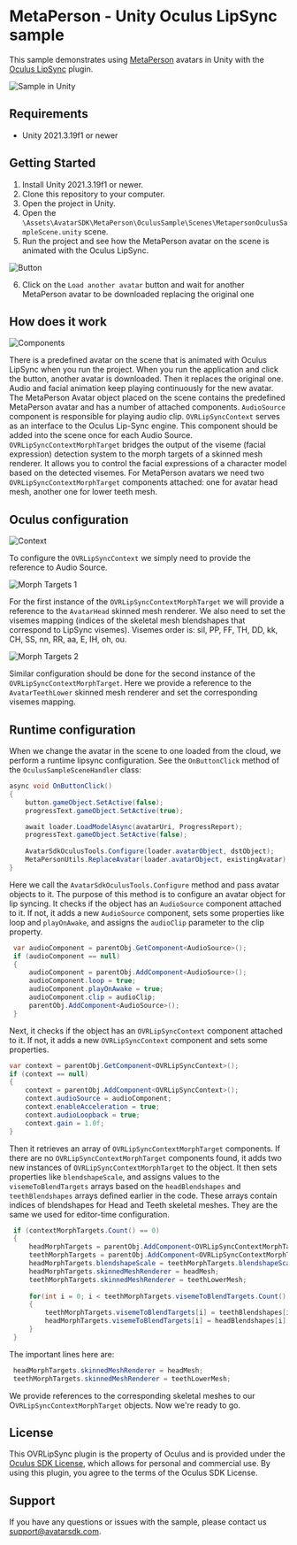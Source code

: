 # MetaPerson - Unity Oculus LipSync sample

This sample demonstrates using [MetaPerson](https://metaperson.avatarsdk.com/) avatars in Unity with the [Oculus LipSync](https://developers.meta.com/horizon/downloads/package/oculus-lipsync-unity/) plugin.

![Sample in Unity](./Images/talking_avatar.png)

## Requirements

- Unity 2021.3.19f1 or newer

## Getting Started

1. Install Unity 2021.3.19f1 or newer.
2. Clone this repository to your computer.
3. Open the project in Unity.
4. Open the `\Assets\AvatarSDK\MetaPerson\OculusSample\Scenes\MetapersonOculusSampleScene.unity` scene.
5. Run the project and see how the MetaPerson avatar on the scene is animated with the Oculus LipSync.

![Button](./Images/running_demo.png)

6. Click on the `Load another avatar` button and wait for another MetaPerson avatar to be downloaded replacing the original one

## How does it work

![Components](./Images/components.png)

There is a predefined avatar on the scene that is animated with Oculus LipSync when you run the project. When you run the application and click the button, another avatar is downloaded. Then it replaces the original one. Audio and facial animation keep playing continuously for the new avatar. The MetaPerson Avatar object placed on the scene contains the predefined MetaPerson avatar and has a number of attached components. `AudioSource` component is responsible for playing audio clip. `OVRLipSyncContext` serves as an interface to the Oculus Lip-Sync engine. This component should be added into the scene once for each Audio Source. `OVRLipSyncContextMorphTarget` bridges the output of the viseme (facial expression) detection system to the morph targets of a skinned mesh renderer. It allows you to control the facial expressions of a character model based on the detected visemes. For MetaPerson avatars we need two `OVRLipSyncContextMorphTarget` components attached: one for avatar head mesh, another one for lower teeth mesh.

## Oculus configuration

![Context](./Images/context.png)

To configure the `OVRLipSyncContext` we simply need to provide the reference to Audio Source.

![Morph Targets 1](./Images/mt0.png)

For the first instance of the `OVRLipSyncContextMorphTarget` we will provide a reference to the `AvatarHead` skinned mesh renderer. We also need to set the visemes mapping (indices of the skeletal mesh blendshapes that correspond to LipSync visemes). Visemes order is: sil, PP, FF, TH, DD, kk, CH, SS, nn, RR, aa, E, IH, oh, ou. 

![Morph Targets 2](./Images/mt1.png)

Similar configuration should be done for the second instance of the `OVRLipSyncContextMorphTarget`. Here we provide a reference to the `AvatarTeethLower` skinned mesh renderer and set the corresponding visemes mapping.

## Runtime configuration

When we change the avatar in the scene to one loaded from the cloud, we perform a runtime lipsync configuration. See the `OnButtonClick` method of the `OculusSampleSceneHandler` class:

```cs
async void OnButtonClick()
{
    button.gameObject.SetActive(false);
    progressText.gameObject.SetActive(true);

    await loader.LoadModelAsync(avatarUri, ProgressReport);
    progressText.gameObject.SetActive(false);
    
    AvatarSdkOculusTools.Configure(loader.avatarObject, dstObject);
    MetaPersonUtils.ReplaceAvatar(loader.avatarObject, existingAvatar);
}
```

Here we call the `AvatarSdkOculusTools.Configure` method and pass avatar objects to it. The purpose of this method is to configure an avatar object for lip syncing. It checks if the object has an `AudioSource` component attached to it. If not, it adds a new `AudioSource` component, sets some properties like loop and `playOnAwake`, and assigns the `audioClip` parameter to the clip property. 

```cs
 var audioComponent = parentObj.GetComponent<AudioSource>();
 if (audioComponent == null)
 {
     audioComponent = parentObj.AddComponent<AudioSource>();
     audioComponent.loop = true;
     audioComponent.playOnAwake = true;
     audioComponent.clip = audioClip;
     parentObj.AddComponent<AudioSource>();
 }
```

Next, it checks if the object has an `OVRLipSyncContext` component attached to it. If not, it adds a new `OVRLipSyncContext` component and sets some properties. 

```cs
var context = parentObj.GetComponent<OVRLipSyncContext>();
if (context == null)
{
    context = parentObj.AddComponent<OVRLipSyncContext>();
    context.audioSource = audioComponent;
    context.enableAcceleration = true;
    context.audioLoopback = true;
    context.gain = 1.0f;
}
```

Then it retrieves an array of `OVRLipSyncContextMorphTarget` components. If there are no `OVRLipSyncContextMorphTarget` components found, it adds two new instances of `OVRLipSyncContextMorphTarget` to the object. It then sets properties like `blendshapeScale`, and assigns values to the `visemeToBlendTargets` arrays based on the `headBlendshapes` and `teethBlendshapes` arrays defined earlier in the code. These arrays contain indices of blendshapes for Head and Teeth skeletal meshes. They are the same we used for editor-time configuration.

```cs
 if (contextMorphTargets.Count() == 0)
 {
     headMorphTargets = parentObj.AddComponent<OVRLipSyncContextMorphTarget>();
     teethMorphTargets = parentObj.AddComponent<OVRLipSyncContextMorphTarget>();
     headMorphTargets.blendshapeScale = teethMorphTargets.blendshapeScale = GetMaxBlendshapesValue(avatarObj);
     headMorphTargets.skinnedMeshRenderer = headMesh;
     teethMorphTargets.skinnedMeshRenderer = teethLowerMesh;
     
     for(int i = 0; i < teethMorphTargets.visemeToBlendTargets.Count(); i++)
     {
         teethMorphTargets.visemeToBlendTargets[i] = teethBlendshapes[i];
         headMorphTargets.visemeToBlendTargets[i] = headBlendshapes[i];
     }           
 }
```

The important lines here are:

```cs
 headMorphTargets.skinnedMeshRenderer = headMesh;
 teethMorphTargets.skinnedMeshRenderer = teethLowerMesh;
```

We provide references to the corresponding skeletal meshes to our O`VRLipSyncContextMorphTarget` objects. Now we're ready to go.

## License

This OVRLipSync plugin is the property of Oculus and is provided under the [Oculus SDK License](https://developer.oculus.com/licenses/audio-3.3/), which allows for personal and commercial use. By using this plugin, you agree to the terms of the Oculus SDK License.

## Support

If you have any questions or issues with the sample, please contact us <support@avatarsdk.com>.
